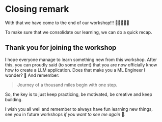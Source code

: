 # Closing remark

With that we have come to the end of our workshop!!! 🎉🎉🎉🎉🎉

To make sure that we consolidate our learning, we can do a quick recap.

## Thank you for joining the workshop

I hope everyone manage to learn something new from this workshop. After this, you can proudly said (to some extent) that you are now officially know how to create a LLM application. Does that make you a ML Engineer I wonder? 🤔 And remember:

> Journey of a thousand miles begin with one step.

So, the key is to just keep practicing, be motivated, be creative and keep building.

I wish you all well and remember to always have fun learning new things, see you in future workshops *if you want to see me again* 🤣.
